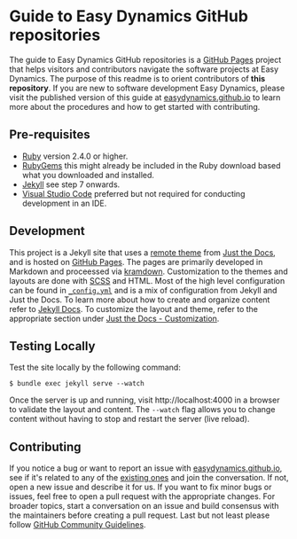# Guide to Easy Dynamics GitHub repositories

The guide to Easy Dynamics GitHub repositories is a [GitHub Pages](https://pages.github.com/) project that helps visitors and contributors 
navigate the software projects at Easy Dynamics. The purpose of this readme is to orient contributors of **this repository**. If you are new to software development Easy Dynamics, please visit the published version of this guide at [easydynamics.github.io](https://easydynamics.github.io/) 
to learn more about the procedures and how to get started with contributing.

## Pre-requisites
- [Ruby](https://www.ruby-lang.org/en/downloads/) version 2.4.0 or higher.
- [RubyGems](https://rubygems.org/pages/download) this might already be included in the Ruby download based what you downloaded and installed.
- [Jekyll](https://docs.github.com/en/free-pro-team@latest/github/working-with-github-pages/creating-a-github-pages-site-with-jekyll#creating-a-repository-for-your-site)  see step 7 onwards.
- [Visual Studio Code](https://code.visualstudio.com/Download) preferred but not required for conducting development in an IDE.

## Development
This project is a Jekyll site that uses a [remote theme](https://docs.github.com/en/free-pro-team@latest/github/working-with-github-pages/adding-a-theme-to-your-github-pages-site-using-jekyll) from [Just the Docs](https://pmarsceill.github.io/just-the-docs/), and is hosted on [GitHub Pages](https://pages.github.com/). The pages are primarily developed in Markdown and proceessed via [kramdown](https://kramdown.gettalong.org/). Customization to the themes and layouts are done with [SCSS](https://sass-lang.com/documentation/syntax#scss) and HTML. Most of the high level configuration can be found in [`_config.yml`](_config.yml) and is a mix of configuration from Jekyll and Just the Docs. To learn more about how to create and organize content refer to [Jekyll Docs](https://jekyllrb.com/docs/pages/). To customize the layout and theme, refer to the appropriate section under [Just the Docs - Customization](https://pmarsceill.github.io/just-the-docs/docs/customization/).

## Testing Locally
Test the site locally by the following command:
```
$ bundle exec jekyll serve --watch
```
Once the server is up and running, visit http://localhost:4000 in a browser to validate the layout and content. The `--watch` flag allows you to change  content without having to stop and restart the server (live reload).

## Contributing
If you notice a bug or want to report an issue with [easydynamics.github.io](https://easydynamics.github.io/), see if it's related to any of the [existing ones](https://github.com/EasyDynamics/easydynamics.github.io/issues) and join the conversation. If not, open a new issue and describe it for us. If you want to fix minor bugs or issues, feel free to open a pull request with the appropriate changes. For broader topics, start a conversation on an issue and build consensus with the maintainers before creating a pull request. Last but not least please follow [GitHub Community Guidelines](https://docs.github.com/en/free-pro-team@latest/github/site-policy/github-community-guidelines).